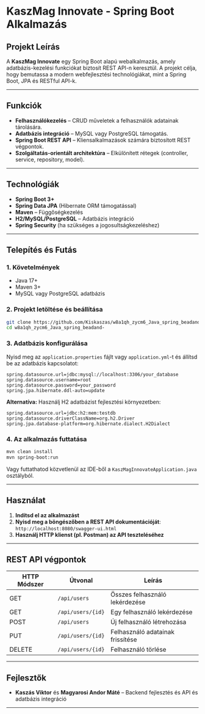 # KaszMag Innovate - Spring Boot Alkalmazás

## **Projekt Leírás**
A **KaszMag Innovate** egy Spring Boot alapú webalkalmazás, amely adatbázis-kezelési funkciókat biztosít REST API-n keresztül. A projekt célja, hogy bemutassa a modern webfejlesztési technológiákat, mint a Spring Boot, JPA és RESTful API-k.

---

## **Funkciók**
- **Felhasználókezelés** – CRUD műveletek a felhasználók adatainak tárolására.
- **Adatbázis integráció** – MySQL vagy PostgreSQL támogatás.
- **Spring Boot REST API** – Kliensalkalmazások számára biztosított REST végpontok.
- **Szolgáltatás-orientált architektúra** – Elkülönített rétegek (controller, service, repository, model).

---

## **Technológiák**
- **Spring Boot 3+**
- **Spring Data JPA** (Hibernate ORM támogatással)
- **Maven** – Függőségkezelés
- **H2/MySQL/PostgreSQL** – Adatbázis integráció
- **Spring Security** (ha szükséges a jogosultságkezeléshez)

---

## **Telepítés és Futás**

### **1. Követelmények**
- Java 17+
- Maven 3+
- MySQL vagy PostgreSQL adatbázis

### **2. Projekt letöltése és beállítása**
```bash
git clone https://github.com/Kiskaszas/w8a1qh_zycm6_Java_spring_beadand-.git
cd w8a1qh_zycm6_Java_spring_beadand-
```

### **3. Adatbázis konfigurálása**
Nyisd meg az `application.properties` fájlt vagy `application.yml`-t és állítsd be az adatbázis kapcsolatot:
```properties
spring.datasource.url=jdbc:mysql://localhost:3306/your_database
spring.datasource.username=root
spring.datasource.password=your_password
spring.jpa.hibernate.ddl-auto=update
```
**Alternatíva:** Használj H2 adatbázist fejlesztési környezetben:
```properties
spring.datasource.url=jdbc:h2:mem:testdb
spring.datasource.driverClassName=org.h2.Driver
spring.jpa.database-platform=org.hibernate.dialect.H2Dialect
```

### **4. Az alkalmazás futtatása**
```bash
mvn clean install
mvn spring-boot:run
```
Vagy futtathatod közvetlenül az IDE-ből a `KaszMagInnovateApplication.java` osztályból.

---

## **Használat**
1. **Indítsd el az alkalmazást**
2. **Nyisd meg a böngészőben a REST API dokumentációját**: `http://localhost:8080/swagger-ui.html`
3. **Használj HTTP klienst (pl. Postman) az API teszteléséhez**

---

## **REST API végpontok**

| HTTP Módszer | Útvonal | Leírás |
|-------------|---------|--------|
| GET | `/api/users` | Összes felhasználó lekérdezése |
| GET | `/api/users/{id}` | Egy felhasználó lekérdezése |
| POST | `/api/users` | Új felhasználó létrehozása |
| PUT | `/api/users/{id}` | Felhasználó adatainak frissítése |
| DELETE | `/api/users/{id}` | Felhasználó törlése |

---

## **Fejlesztők**
- **Kaszás Viktor** és **Magyarosi Andor Máté** – Backend fejlesztés és API és adatbázis integráció

---
